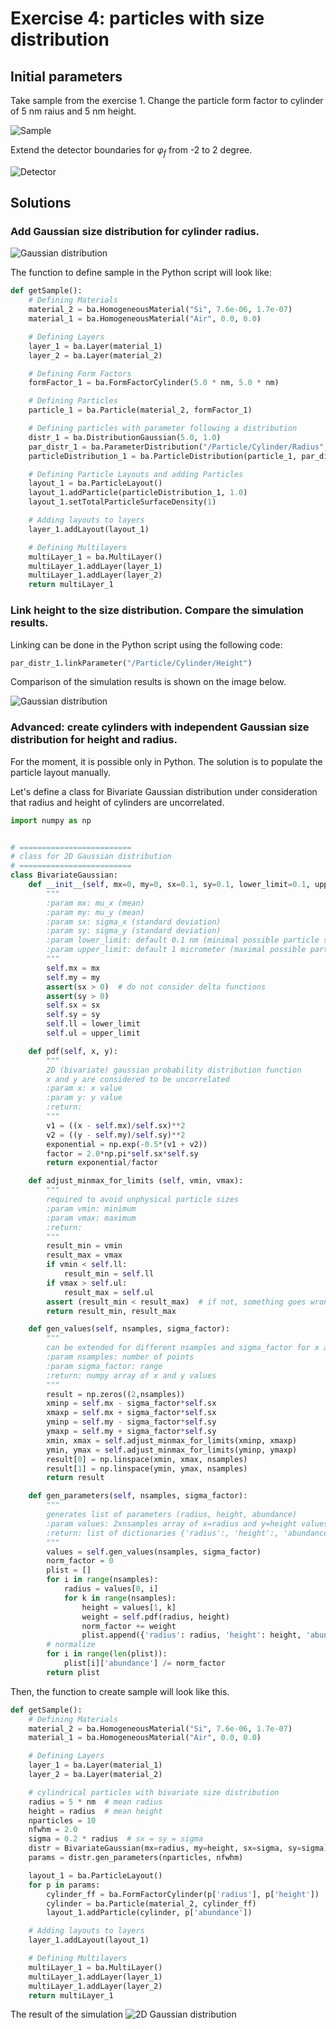 # Exercise 4: particles with size distribution
## Initial parameters

Take sample from the exercise 1. Change the particle form factor to cylinder of 5 nm raius and 5 nm height.

![Sample](img/ex4_fig1.png)

Extend the detector boundaries for $\varphi_f$ from -2 to 2 degree.

![Detector](img/ex4_fig2.png)

## Solutions
### Add Gaussian size distribution for cylinder radius. 
![Gaussian distribution](img/ex4_fig3.png)

The function to define sample in the Python script will look like:

```python
def getSample():
    # Defining Materials
    material_2 = ba.HomogeneousMaterial("Si", 7.6e-06, 1.7e-07)
    material_1 = ba.HomogeneousMaterial("Air", 0.0, 0.0)

    # Defining Layers
    layer_1 = ba.Layer(material_1)
    layer_2 = ba.Layer(material_2)

    # Defining Form Factors
    formFactor_1 = ba.FormFactorCylinder(5.0 * nm, 5.0 * nm)

    # Defining Particles
    particle_1 = ba.Particle(material_2, formFactor_1)

    # Defining particles with parameter following a distribution
    distr_1 = ba.DistributionGaussian(5.0, 1.0)
    par_distr_1 = ba.ParameterDistribution("/Particle/Cylinder/Radius", distr_1, 10, 2.0)
    particleDistribution_1 = ba.ParticleDistribution(particle_1, par_distr_1)

    # Defining Particle Layouts and adding Particles
    layout_1 = ba.ParticleLayout()
    layout_1.addParticle(particleDistribution_1, 1.0)
    layout_1.setTotalParticleSurfaceDensity(1)

    # Adding layouts to layers
    layer_1.addLayout(layout_1)

    # Defining Multilayers
    multiLayer_1 = ba.MultiLayer()
    multiLayer_1.addLayer(layer_1)
    multiLayer_1.addLayer(layer_2)
    return multiLayer_1
``` 

### Link height to the size distribution. Compare the simulation results.
Linking can be done in the Python script using the following code:

```python
par_distr_1.linkParameter("/Particle/Cylinder/Height")
```
Comparison of the simulation results is shown on the image below.

![Gaussian distribution](img/ex4_fig4.png)

### **Advanced:** create cylinders with independent Gaussian size distribution for height and radius. 

For the moment, it is possible only in Python. The solution is to populate the particle layout manually.

Let's define a class for Bivariate Gaussian distribution under consideration that radius and height of cylinders are uncorrelated.

```python
import numpy as np


# =========================
# class for 2D Gaussian distribution
# =========================
class BivariateGaussian:
    def __init__(self, mx=0, my=0, sx=0.1, sy=0.1, lower_limit=0.1, upper_limit=1000.0):
        """
        :param mx: mu_x (mean)
        :param my: mu_y (mean)
        :param sx: sigma_x (standard deviation)
        :param sy: sigma_y (standard deviation)
        :param lower_limit: default 0.1 nm (minimal possible particle size)
        :param upper_limit: default 1 micrometer (maximal possible particle size)
        """
        self.mx = mx
        self.my = my
        assert(sx > 0)  # do not consider delta functions
        assert(sy > 0)
        self.sx = sx
        self.sy = sy
        self.ll = lower_limit
        self.ul = upper_limit

    def pdf(self, x, y):
        """
        2D (bivariate) gaussian probability distribution function
        x and y are considered to be uncorrelated
        :param x: x value
        :param y: y value
        :return:
        """
        v1 = ((x - self.mx)/self.sx)**2
        v2 = ((y - self.my)/self.sy)**2
        exponential = np.exp(-0.5*(v1 + v2))
        factor = 2.0*np.pi*self.sx*self.sy
        return exponential/factor

    def adjust_minmax_for_limits (self, vmin, vmax):
        """
        required to avoid unphysical particle sizes
        :param vmin: minimum
        :param vmax: maximum
        :return:
        """
        result_min = vmin
        result_max = vmax
        if vmin < self.ll:
            result_min = self.ll
        if vmax > self.ul:
            result_max = self.ul
        assert (result_min < result_max)  # if not, something goes wrong
        return result_min, result_max

    def gen_values(self, nsamples, sigma_factor):
        """
        can be extended for different nsamples and sigma_factor for x and y
        :param nsamples: number of points
        :param sigma_factor: range
        :return: numpy array of x and y values
        """
        result = np.zeros((2,nsamples))
        xminp = self.mx - sigma_factor*self.sx
        xmaxp = self.mx + sigma_factor*self.sx
        yminp = self.my - sigma_factor*self.sy
        ymaxp = self.my + sigma_factor*self.sy
        xmin, xmax = self.adjust_minmax_for_limits(xminp, xmaxp)
        ymin, ymax = self.adjust_minmax_for_limits(yminp, ymaxp)
        result[0] = np.linspace(xmin, xmax, nsamples)
        result[1] = np.linspace(ymin, ymax, nsamples)
        return result

    def gen_parameters(self, nsamples, sigma_factor):
        """
        generates list of parameters (radius, height, abundance)
        :param values: 2xnsamples array of x=radius and y=height values
        :return: list of dictionaries {'radius':, 'height':, 'abundance':}
        """
        values = self.gen_values(nsamples, sigma_factor)
        norm_factor = 0
        plist = []
        for i in range(nsamples):
            radius = values[0, i]
            for k in range(nsamples):
                height = values[1, k]
                weight = self.pdf(radius, height)
                norm_factor += weight
                plist.append({'radius': radius, 'height': height, 'abundance': weight})
        # normalize
        for i in range(len(plist)):
            plist[i]['abundance'] /= norm_factor
        return plist
```

Then, the function to create sample will look like this.

```python
def getSample():
    # Defining Materials
    material_2 = ba.HomogeneousMaterial("Si", 7.6e-06, 1.7e-07)
    material_1 = ba.HomogeneousMaterial("Air", 0.0, 0.0)

    # Defining Layers
    layer_1 = ba.Layer(material_1)
    layer_2 = ba.Layer(material_2)

    # cylindrical particles with bivariate size distribution
    radius = 5 * nm  # mean radius
    height = radius  # mean height
    nparticles = 10
    nfwhm = 2.0
    sigma = 0.2 * radius  # sx = sy = sigma
    distr = BivariateGaussian(mx=radius, my=height, sx=sigma, sy=sigma)
    params = distr.gen_parameters(nparticles, nfwhm)

    layout_1 = ba.ParticleLayout()
    for p in params:
        cylinder_ff = ba.FormFactorCylinder(p['radius'], p['height'])
        cylinder = ba.Particle(material_2, cylinder_ff)
        layout_1.addParticle(cylinder, p['abundance'])

    # Adding layouts to layers
    layer_1.addLayout(layout_1)

    # Defining Multilayers
    multiLayer_1 = ba.MultiLayer()
    multiLayer_1.addLayer(layer_1)
    multiLayer_1.addLayer(layer_2)
    return multiLayer_1

```
The result of the simulation
![2D Gaussian distribution](img/ex4_fig5.png)